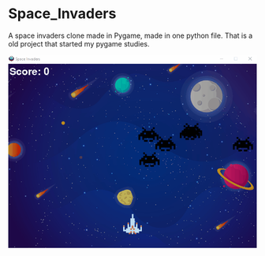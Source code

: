 # Space_Invaders
A space invaders clone made in Pygame, made in one python file.
That is a old project that started my pygame studies.

![gameplay](gameplay.gif)
